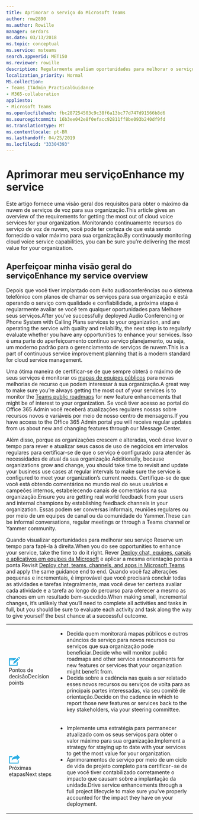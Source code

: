 ```yaml
---
title: Aprimorar o serviço do Microsoft Teams
author: rmw2890
ms.author: Rowille
manager: serdars
ms.date: 03/13/2018
ms.topic: conceptual
ms.service: msteams
search.appverid: MET150
ms.reviewer: rowille
description: Regularmente avaliam oportunidades para melhorar o serviço de equipes, monitorar o mapa de equipes para qualquer aprimoramentos de recursos interessantes.
localization_priority: Normal
MS.collection:
- Teams_ITAdmin_PracticalGuidance
- M365-collaboration
appliesto:
- Microsoft Teams
ms.openlocfilehash: fbc287254503c9c38f6a13bc77d747d91566b8d6
ms.sourcegitcommit: 16b3ee042e8f0efacc92811ff8be093b240df9fd
ms.translationtype: MT
ms.contentlocale: pt-BR
ms.lasthandoff: 04/25/2019
ms.locfileid: "33304393"
---
```

# <a name="enhance-my-service"></a><span data-ttu-id="6741a-103">Aprimorar meu serviço</span><span class="sxs-lookup"><span data-stu-id="6741a-103">Enhance my service</span></span>

<span data-ttu-id="6741a-104">Este artigo fornece uma visão geral dos requisitos para obter o máximo da nuvem de serviços de voz para sua organização.</span><span class="sxs-lookup"><span data-stu-id="6741a-104">This article gives an overview of the requirements for getting the most out of cloud voice services for your organization.</span></span> <span data-ttu-id="6741a-105">Monitorando continuamente recursos do serviço de voz de nuvem, você pode ter certeza de que está sendo fornecido o valor máximo para sua organização.</span><span class="sxs-lookup"><span data-stu-id="6741a-105">By continuously monitoring cloud voice service capabilities, you can be sure you’re delivering the most value for your organization.</span></span>

## <a name="enhance-my-service-overview"></a><span data-ttu-id="6741a-106">Aperfeiçoar minha visão geral do serviço</span><span class="sxs-lookup"><span data-stu-id="6741a-106">Enhance my service overview</span></span>
<span data-ttu-id="6741a-107">Depois que você tiver implantado com êxito audioconferências ou o sistema telefônico com planos de chamar os serviços para sua organização e está operando o serviço com qualidade e confiabilidade, a próxima etapa é regularmente avaliar se você tem qualquer oportunidades para Melhore seus serviços.</span><span class="sxs-lookup"><span data-stu-id="6741a-107">After you’ve successfully deployed Audio Conferencing or Phone System with Calling Plans services to your organization, and are operating the service with quality and reliability, the next step is to regularly evaluate whether you have any opportunities to enhance your services.</span></span> <span data-ttu-id="6741a-108">Isso é uma parte do aperfeiçoamento contínuo serviço planejamento, ou seja, um moderno padrão para o gerenciamento de serviços de nuvem.</span><span class="sxs-lookup"><span data-stu-id="6741a-108">This is a part of continuous service improvement planning that is a modern standard for cloud service management.</span></span> 

<span data-ttu-id="6741a-109">Uma ótima maneira de certificar-se de que sempre obterá o máximo de seus serviços é monitorar os [mapas de equipes públicos](https://products.office.com/business/office-365-roadmap?filters=microsoft%20teams) para novas melhorias de recurso que podem interessar à sua organização.</span><span class="sxs-lookup"><span data-stu-id="6741a-109">A great way to make sure you’re always getting the most out of your services is to monitor the [Teams public roadmaps](https://products.office.com/business/office-365-roadmap?filters=microsoft%20teams) for new feature enhancements that might be of interest to your organization.</span></span> <span data-ttu-id="6741a-110">Se você tiver acesso ao portal do Office 365 Admin você receberá atualizações regulares nossas sobre recursos novos e variáveis por meio de nosso centro de mensagens.</span><span class="sxs-lookup"><span data-stu-id="6741a-110">If you have access to the Office 365 Admin portal you will receive regular updates from us about new and changing features through our Message Center.</span></span> 

<span data-ttu-id="6741a-111">Além disso, porque as organizações crescem e alteradas, você deve levar o tempo para rever e atualizar seus casos de uso de negócios em intervalos regulares para certificar-se de que o serviço é configurado para atender às necessidades de atual da sua organização.</span><span class="sxs-lookup"><span data-stu-id="6741a-111">Additionally, because organizations grow and change, you should take time to revisit and update your business use cases at regular intervals to make sure the service is configured to meet your organization’s current needs.</span></span>  <span data-ttu-id="6741a-112">Certifique-se de que você está obtendo comentários no mundo real do seus usuários e campeões internos, estabelecendo canais de comentários na sua organização.</span><span class="sxs-lookup"><span data-stu-id="6741a-112">Ensure you are getting real world feedback from your users and internal champions by establishing feedback channels in your organization.</span></span> <span data-ttu-id="6741a-113">Essas podem ser conversas informais, reuniões regulares ou por meio de um equipes de canal ou da comunidade do Yammer.</span><span class="sxs-lookup"><span data-stu-id="6741a-113">These can be informal conversations, regular meetings or through a Teams channel or Yammer community.</span></span> 

<span data-ttu-id="6741a-114">Quando visualizar oportunidades para melhorar seu serviço Reserve um tempo para fazê-la à direita.</span><span class="sxs-lookup"><span data-stu-id="6741a-114">When you do see opportunities to enhance your service, take the time to do it right.</span></span> <span data-ttu-id="6741a-115">Rever [Deploy chat, equipes, canais e aplicativos em equipes da Microsoft](deploy-chat-teams-channels-microsoft-teams-landing-page.md) e aplicar a mesma orientação ponta a ponta.</span><span class="sxs-lookup"><span data-stu-id="6741a-115">Revisit [Deploy chat, teams, channels, and apps in Microsoft Teams](deploy-chat-teams-channels-microsoft-teams-landing-page.md) and apply the same guidance end to end.</span></span> <span data-ttu-id="6741a-116">Quando você faz alterações pequenas e incrementais, é improvável que você precisará concluir todas as atividades e tarefas integralmente, mas você deve ter certeza avaliar cada atividade e a tarefa ao longo do percurso para oferecer a mesmo as chances em um resultado bem-sucedido.</span><span class="sxs-lookup"><span data-stu-id="6741a-116">When making small, incremental changes, it’s unlikely that you’ll need to complete all activities and tasks in full, but you should be sure to evaluate each activity and task along the way to give yourself the best chance at a successful outcome.</span></span>


<table>
<tr><td><img src="media/audio_conferencing_image7.png" alt=""/> <br/><span data-ttu-id="6741a-117">Pontos de decisão</span><span class="sxs-lookup"><span data-stu-id="6741a-117">Decision points</span></span></td><td><ul><li><span data-ttu-id="6741a-118">Decida quem monitorará mapas públicos e outros anúncios de serviço para novos recursos ou serviços que sua organização pode beneficiar.</span><span class="sxs-lookup"><span data-stu-id="6741a-118">Decide who will monitor public roadmaps and other service announcements for new features or services that your organization might benefit from.</span></span></li><li><span data-ttu-id="6741a-119">Decida sobre a cadência nas quais a ser relatado esses novos recursos ou serviços de volta para as principais partes interessadas, via seu comitê de orientação.</span><span class="sxs-lookup"><span data-stu-id="6741a-119">Decide on the cadence in which to report those new features or services back to the key stakeholders, via your steering committee.</span></span></li></ul></td></tr>
<tr><td><img src="media/audio_conferencing_image9.png" alt=""/><br/><span data-ttu-id="6741a-120">Próximas etapas</span><span class="sxs-lookup"><span data-stu-id="6741a-120">Next steps</span></span></td><td><ul><li><span data-ttu-id="6741a-121">Implemente uma estratégia para permanecer atualizado com os seus serviços para obter o valor máximo para sua organização.</span><span class="sxs-lookup"><span data-stu-id="6741a-121">Implement a strategy for staying up to date with your services to get the most value for your organization.</span></span></li><li><span data-ttu-id="6741a-122">Aprimoramentos de serviço por meio de um ciclo de vida de projeto completo para certificar-se de que você tiver contabilizado corretamente o impacto que causam sobre a implantação da unidade.</span><span class="sxs-lookup"><span data-stu-id="6741a-122">Drive service enhancements through a full project lifecycle to make sure you’ve properly accounted for the impact they have on your deployment.</span></span></li></ul></td></tr>
</table>

<!--ENDOFSECTION-->
